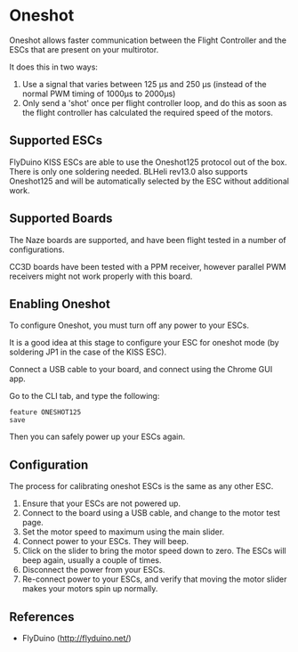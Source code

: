 # Oneshot

Oneshot allows faster communication between the Flight Controller and the ESCs that are present on your multirotor.

It does this in two ways:

1. Use a signal that varies between 125 µs and 250 µs (instead of the normal PWM timing of 1000µs to 2000µs)
1. Only send a 'shot' once per flight controller loop, and do this as soon as the flight controller has calculated the required speed of the motors.

## Supported ESCs

FlyDuino KISS ESCs are able to use the Oneshot125 protocol out of the box. There is only one soldering needed.
BLHeli rev13.0 also supports Oneshot125 and will be automatically selected by the ESC without additional work.

## Supported Boards

The Naze boards are supported, and have been flight tested in a number of configurations.

CC3D boards have been tested with a PPM receiver, however parallel PWM receivers might not work properly with this board.

## Enabling Oneshot

To configure Oneshot, you must turn off any power to your ESCs.

It is a good idea at this stage to configure your ESC for oneshot mode (by soldering JP1 in the case of the KISS ESC).

Connect a USB cable to your board, and connect using the Chrome GUI app.

Go to the CLI tab, and type the following:
```
feature ONESHOT125
save
```
Then you can safely power up your ESCs again.

## Configuration

The process for calibrating oneshot ESCs is the same as any other ESC.

1. Ensure that your ESCs are not powered up.
1. Connect to the board using a USB cable, and change to the motor test page.
1. Set the motor speed to maximum using the main slider.
1. Connect power to your ESCs. They will beep.
1. Click on the slider to bring the motor speed down to zero. The ESCs will beep again, usually a couple of times.
1. Disconnect the power from your ESCs.
1. Re-connect power to your ESCs, and verify that moving the motor slider makes your motors spin up normally.

## References

- FlyDuino (<a href="http://flyduino.net/">http://flyduino.net/</a>)
